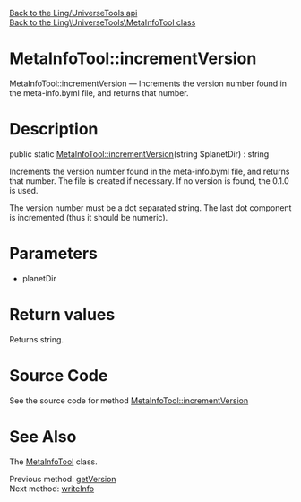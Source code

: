 [Back to the Ling/UniverseTools api](https://github.com/lingtalfi/UniverseTools/blob/master/doc/api/Ling/UniverseTools.md)<br>
[Back to the Ling\UniverseTools\MetaInfoTool class](https://github.com/lingtalfi/UniverseTools/blob/master/doc/api/Ling/UniverseTools/MetaInfoTool.md)


MetaInfoTool::incrementVersion
================



MetaInfoTool::incrementVersion — Increments the version number found in the meta-info.byml file, and returns that number.




Description
================


public static [MetaInfoTool::incrementVersion](https://github.com/lingtalfi/UniverseTools/blob/master/doc/api/Ling/UniverseTools/MetaInfoTool/incrementVersion.md)(string $planetDir) : string




Increments the version number found in the meta-info.byml file, and returns that number.
The file is created if necessary.
If no version is found, the 0.1.0 is used.

The version number must be a dot separated string.
The last dot component is incremented (thus it should be numeric).




Parameters
================


- planetDir

    


Return values
================

Returns string.








Source Code
===========
See the source code for method [MetaInfoTool::incrementVersion](https://github.com/lingtalfi/UniverseTools/blob/master/MetaInfoTool.php#L105-L126)


See Also
================

The [MetaInfoTool](https://github.com/lingtalfi/UniverseTools/blob/master/doc/api/Ling/UniverseTools/MetaInfoTool.md) class.

Previous method: [getVersion](https://github.com/lingtalfi/UniverseTools/blob/master/doc/api/Ling/UniverseTools/MetaInfoTool/getVersion.md)<br>Next method: [writeInfo](https://github.com/lingtalfi/UniverseTools/blob/master/doc/api/Ling/UniverseTools/MetaInfoTool/writeInfo.md)<br>

